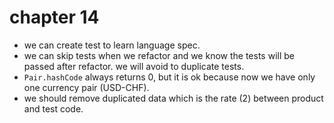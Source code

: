 # chapter 14

- we can create test to learn language spec.
- we can skip tests when we refactor and we know the tests will be passed after refactor. we will avoid to duplicate tests.
- `Pair.hashCode` always returns 0, but it is ok because now we have only one currency pair (USD-CHF).
- we should remove duplicated data which is the rate (2) between product and test code.